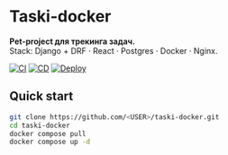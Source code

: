 # Taski-docker
**Pet-project для трекинга задач.**  
Stack: Django + DRF · React · Postgres · Docker · Nginx.

[![CI](https://github.com/<USER>/taski-docker/actions/workflows/ci.yml/badge.svg)](...)
[![CD](https://github.com/<USER>/taski-docker/actions/workflows/cd.yml/badge.svg)](...)
[![Deploy](https://github.com/<USER>/taski-docker/actions/workflows/deploy.yml/badge.svg)](...)

## Quick start

```bash
git clone https://github.com/<USER>/taski-docker.git
cd taski-docker
docker compose pull
docker compose up -d

